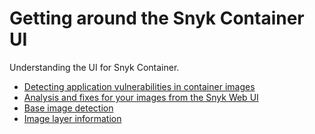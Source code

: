 # Getting around the Snyk Container UI

Understanding the UI for Snyk Container.

* [Detecting application vulnerabilities in container images](detecting-application-vulnerabilities-in-container-images.md)
* [Analysis and fixes for your images from the Snyk Web UI](analysis-and-remediation-for-your-images-from-the-snyk-app.md)
* [Base image detection](base-image-detection.md)
* [Image layer information](image-layer-information.md)
